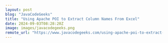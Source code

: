 ```yaml
---
layout: post
blog: "JavaCodeGeeks"
title: "Using Apache POI to Extract Column Names From Excel"
date: 2024-09-03T08:28:20Z
image: images/javacodegeeks.png
remote_url: "https://www.javacodegeeks.com/using-apache-poi-to-extract-column-names-from-excel.html"
---
```

